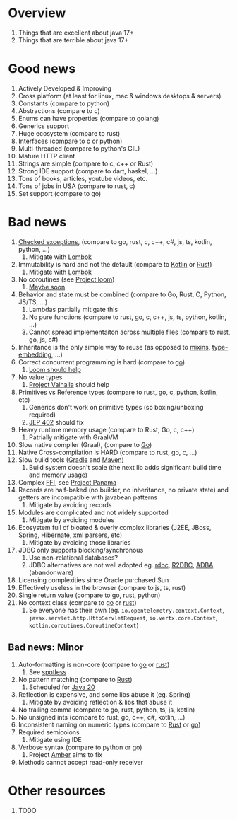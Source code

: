 # Overview
1. Things that are excellent about java 17+
1. Things that are terrible about java 17+


# Good news
1. Actively Developed & Improving
1. Cross platform (at least for linux, mac & windows desktops & servers)
1. Constants (compare to python)
1. Abstractions (compare to c)
1. Enums can have properties (compare to golang)
1. Generics support
1. Huge ecosystem (compare to rust)
1. Interfaces (compare to c or python)
1. Multi-threaded (compare to python's GIL)
1. Mature HTTP client
1. Strings are simple (compare to c, c++ or Rust)
1. Strong IDE support (compare to dart, haskel, ...)
1. Tons of books, articles, youtube videos, etc.
1. Tons of jobs in USA (compare to rust, c)
1. Set support (compare to go)


# Bad news
1. [Checked exceptions](./exceptions.no-checked.md), (compare to go, rust, c, c++, c#, js, ts, kotlin, python, ...)
    1. Mitigate with [Lombok](https://projectlombok.org/features/SneakyThrows)
1. Immutability is hard and not the default (compare to [Kotlin](TODO) or [Rust](TODO))
    1. Mitigate with [Lombok](https://projectlombok.org/features/Value)
1. No coroutines (see [Project loom](https://cr.openjdk.java.net/~rpressler/loom/Loom-Proposal.html))
    1. [Maybe soon](https://openjdk.org/jeps/425)
1. Behavior and state must be combined (compare to Go, Rust, C, Python, JS/TS, ...)
    1. Lambdas partially mitigate this
    1. No pure functions (compare to rust, go, c, c++, js, ts, python, kotlin, ...)
    1. Cannot spread implementaiton across multiple files (compare to rust, go, js, c#)
1. Inheritance is the only simple way to reuse (as opposed to [mixins](https://en.wikipedia.org/wiki/Mixin), [type-embedding](https://go101.org/article/type-embedding.html), ...)
1. Correct concurrent programming is hard (compare to [go](TODO))
    1. [Loom should help](https://cr.openjdk.java.net/~rpressler/loom/Loom-Proposal.html)
1. No value types
    1. [Project Valhalla](https://openjdk.org/projects/valhalla/) should help
1. Primitives vs Reference types (compare to rust, go, c, python, kotlin, etc)
    1. Generics don't work on primitive types (so boxing/unboxing required)
    1. [JEP 402](https://openjdk.org/jeps/402) should fix
1. Heavy runtime memory usage (compare to Rust, Go, c, c++)
    1. Patrially mitigate with GraalVM
1. Slow native compiler (Graal), (compare to [Go](TODO))
1. Native Cross-compilation is HARD (compare to rust, go, c, ...)
1. Slow build tools ([Gradle](TODO) and [Maven](TODO))
    1. Build system doesn't scale (the next lib adds significant build time and memory usage)
1. Complex [FFI](https://en.wikipedia.org/wiki/Foreign_function_interface), see [Project Panama](https://openjdk.org/projects/panama/)
1. Records are half-baked (no builder, no inheritance, no private state) and getters are incompatible with javabean patterns
    1. Mitigate by avoiding records
1. Modules are complicated and not widely supported
    1. Mitigate by avoiding modules
1. Ecosystem full of bloated & overly complex libraries (J2EE, JBoss, Spring, Hibernate, xml parsers, etc)
    1. Mitigate by avoiding those libraries
1. JDBC only supports blocking/synchronous
    1. Use non-relational databases?
    1. JDBC alternatives are not well adopted eg. [rdbc](https://rdbc.io/), [R2DBC](https://r2dbc.io/), [ADBA](https://blogs.oracle.com/java/post/asynchronous-database-access-api-adba) (abandonware)
1. Licensing complexities since Oracle purchased Sun
1. Effectively useless in the browser (compare to js, ts, rust)
1. Single return value (compare to go, rust, python)
1. No context class (compare to [go](https://pkg.go.dev/context) or [rust](https://doc.rust-lang.org/stable/std/task/struct.Context.html))
    1. So everyone has their own (eg. `io.opentelemetry.context.Context`, `javax.servlet.http.HttpServletRequest`, `io.vertx.core.Context`, ` kotlin.coroutines.CoroutineContext`)


## Bad news: Minor
1. Auto-formatting is non-core (compare to [go](https://go.dev/blog/gofmt) or [rust](https://github.com/rust-lang/rustfmt))
    1. See [spotless](https://github.com/diffplug/spotless)
1. No pattern matching (compare to [Rust](https://doc.rust-lang.org/book/ch18-03-pattern-syntax.html))
    1. Scheduled for [Java 20](https://openjdk.org/jeps/433)
1. Reflection is expensive, and some libs abuse it (eg. Spring)
    1. Mitigate by avoiding reflection & libs that abuse it
1. No trailing comma (compare to go, rust, python, ts, js, kotlin)
1. No unsigned ints (compare to rust, go, c++, c#, kotlin, ...)
1. Inconsistent naming on numeric types (compare to [Rust](https://doc.rust-lang.org/reference/types/numeric.html) or [go](https://go.dev/ref/spec#Numeric_types))
1. Required semicolons
    1. Mitigate using IDE
1. Verbose syntax (compare to python or go)
    1. Project [Amber](https://openjdk.org/projects/amber/) aims to fix
1. Methods cannot accept read-only receiver


# Other resources
1. TODO
